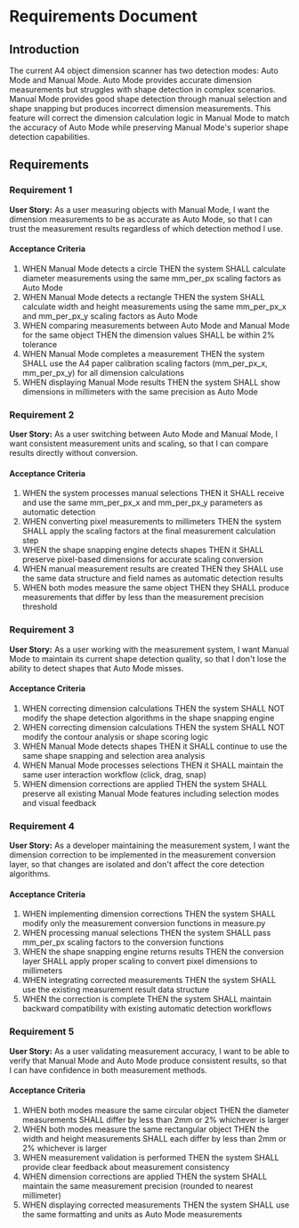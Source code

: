 # Requirements Document

## Introduction

The current A4 object dimension scanner has two detection modes: Auto Mode and Manual Mode. Auto Mode provides accurate dimension measurements but struggles with shape detection in complex scenarios. Manual Mode provides good shape detection through manual selection and shape snapping but produces incorrect dimension measurements. This feature will correct the dimension calculation logic in Manual Mode to match the accuracy of Auto Mode while preserving Manual Mode's superior shape detection capabilities.

## Requirements

### Requirement 1

**User Story:** As a user measuring objects with Manual Mode, I want the dimension measurements to be as accurate as Auto Mode, so that I can trust the measurement results regardless of which detection method I use.

#### Acceptance Criteria

1. WHEN Manual Mode detects a circle THEN the system SHALL calculate diameter measurements using the same mm_per_px scaling factors as Auto Mode
2. WHEN Manual Mode detects a rectangle THEN the system SHALL calculate width and height measurements using the same mm_per_px_x and mm_per_px_y scaling factors as Auto Mode
3. WHEN comparing measurements between Auto Mode and Manual Mode for the same object THEN the dimension values SHALL be within 2% tolerance
4. WHEN Manual Mode completes a measurement THEN the system SHALL use the A4 paper calibration scaling factors (mm_per_px_x, mm_per_px_y) for all dimension calculations
5. WHEN displaying Manual Mode results THEN the system SHALL show dimensions in millimeters with the same precision as Auto Mode

### Requirement 2

**User Story:** As a user switching between Auto Mode and Manual Mode, I want consistent measurement units and scaling, so that I can compare results directly without conversion.

#### Acceptance Criteria

1. WHEN the system processes manual selections THEN it SHALL receive and use the same mm_per_px_x and mm_per_px_y parameters as automatic detection
2. WHEN converting pixel measurements to millimeters THEN the system SHALL apply the scaling factors at the final measurement calculation step
3. WHEN the shape snapping engine detects shapes THEN it SHALL preserve pixel-based dimensions for accurate scaling conversion
4. WHEN manual measurement results are created THEN they SHALL use the same data structure and field names as automatic detection results
5. WHEN both modes measure the same object THEN they SHALL produce measurements that differ by less than the measurement precision threshold

### Requirement 3

**User Story:** As a user working with the measurement system, I want Manual Mode to maintain its current shape detection quality, so that I don't lose the ability to detect shapes that Auto Mode misses.

#### Acceptance Criteria

1. WHEN correcting dimension calculations THEN the system SHALL NOT modify the shape detection algorithms in the shape snapping engine
2. WHEN correcting dimension calculations THEN the system SHALL NOT modify the contour analysis or shape scoring logic
3. WHEN Manual Mode detects shapes THEN it SHALL continue to use the same shape snapping and selection area analysis
4. WHEN Manual Mode processes selections THEN it SHALL maintain the same user interaction workflow (click, drag, snap)
5. WHEN dimension corrections are applied THEN the system SHALL preserve all existing Manual Mode features including selection modes and visual feedback

### Requirement 4

**User Story:** As a developer maintaining the measurement system, I want the dimension correction to be implemented in the measurement conversion layer, so that changes are isolated and don't affect the core detection algorithms.

#### Acceptance Criteria

1. WHEN implementing dimension corrections THEN the system SHALL modify only the measurement conversion functions in measure.py
2. WHEN processing manual selections THEN the system SHALL pass mm_per_px scaling factors to the conversion functions
3. WHEN the shape snapping engine returns results THEN the conversion layer SHALL apply proper scaling to convert pixel dimensions to millimeters
4. WHEN integrating corrected measurements THEN the system SHALL use the existing measurement result data structure
5. WHEN the correction is complete THEN the system SHALL maintain backward compatibility with existing automatic detection workflows

### Requirement 5

**User Story:** As a user validating measurement accuracy, I want to be able to verify that Manual Mode and Auto Mode produce consistent results, so that I can have confidence in both measurement methods.

#### Acceptance Criteria

1. WHEN both modes measure the same circular object THEN the diameter measurements SHALL differ by less than 2mm or 2% whichever is larger
2. WHEN both modes measure the same rectangular object THEN the width and height measurements SHALL each differ by less than 2mm or 2% whichever is larger
3. WHEN measurement validation is performed THEN the system SHALL provide clear feedback about measurement consistency
4. WHEN dimension corrections are applied THEN the system SHALL maintain the same measurement precision (rounded to nearest millimeter)
5. WHEN displaying corrected measurements THEN the system SHALL use the same formatting and units as Auto Mode measurements